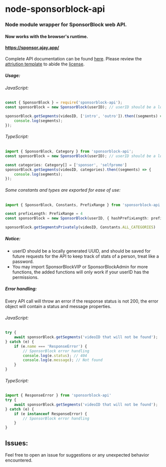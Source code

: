 # node-sponsorblock-api

### Node module wrapper for SponsorBlock web API.

#### Now works with the browser's runtime.

#### https://sponsor.ajay.app/

Complete API documentation can be found [here](https://wiki.sponsor.ajay.app/index.php/API_Docs).
Please review the [attriution template](https://gist.github.com/ajayyy/4b27dfc66e33941a45aeaadccb51de71) to abide the [license](https://github.com/ajayyy/SponsorBlock/wiki/Database-and-API-License).

##### Usage:

###### JavaScript:

```javascript
const { SponsorBlock } = require('sponsorblock-api');
const sponsorBlock = new SponsorBlock(userID); // userID should be a locally generated uuid, save the id for future tracking of stats

sponsorBlock.getSegments(videoID, ['intro', 'outro']).then((segments) => {
	console.log(segments);
});
```

###### TypeScript:

```typescript
import { SponsorBlock, Category } from 'sponsorblock-api';
const sponsorBlock = new SponsorBlock(userID); // userID should be a locally generated uuid, save the id for future tracking of stats

const categories: Category[] = ['sponsor', 'selfpromo']
sponsorBlock.getSegments(videoID, categories).then((segments) => {
	console.log(segments);
});
```

###### Some constants and types are exported for ease of use:

```typescript
import { SponsorBlock, Constants, PrefixRange } from 'sponsorblock-api'

const prefixLength: PrefixRange = 4
const sponsorBlock = new SponsorBlock(userID, { hashPrefixLength: prefixLength })

sponsorBlock.getSegmentsPrivately(videoID, Constants.ALL_CATEGORIES)
```

##### Notice:

- userID should be a locally generated UUID, and should be saved for future requests for the API to keep track of stats of a person, treat like a password.
- You may import SponsorBlockVIP or SponsorBlockAdmin for more functions, the added functions will only work if your userID has the permissions.

##### Error handling:

Every API call will throw an error if the response status is not 200, the error object will contain a status and message properties.

###### JavaScript:

```javascript
try {
	await sponsorBlock.getSegments('videoID that will not be found');
} catch (e) {
	if (e.name === 'ResponseError') {
		// SponsorBlock error handling
		console.log(e.status); // 404
		console.log(e.message); // Not found
	}
}
```

###### TypeScript:

```typescript
import { ResponseError } from 'sponsorblock-api'
try {
	await sponsorBlock.getSegments('videoID that will not be found');
} catch (e) {
	if (e instanceof ResponseError) {
		// SponsorBlock error handling
	}
}
```

## Issues:

Feel free to open an issue for suggestions or any unexpected behavior encountered.
